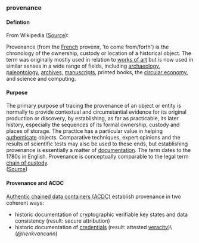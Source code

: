 ### provenance

<h4>Defintion</h4><p>From Wikipedia (<a href="https://en.wikipedia.org/wiki/Provenance">Source</a>):</p><p>Provenance (from the <a href="https://en.wikipedia.org/wiki/French_language">French</a> provenir, &#39;to come from/forth&#39;) is the chronology of the ownership, custody or location of a historical object. The term was originally mostly used in relation to <a href="https://en.wikipedia.org/wiki/Works_of_art">works of art</a> but is now used in similar senses in a wide range of fields, including <a href="https://en.wikipedia.org/wiki/Archaeology">archaeology</a>, <a href="https://en.wikipedia.org/wiki/Paleontology">paleontology</a>, <a href="https://en.wikipedia.org/wiki/Archive">archives</a>, <a href="https://en.wikipedia.org/wiki/Manuscript">manuscripts</a>, printed books, the <a href="https://en.wikipedia.org/wiki/Circular_economy">circular economy</a>, and science and computing.</p><h4>Purpose</h4><p>The primary purpose of tracing the provenance of an object or entity is normally to provide contextual and circumstantial evidence for its original production or discovery, by establishing, as far as practicable, its later history, especially the sequences of its formal ownership, custody and places of storage. The practice has a particular value in helping <a href="https://en.wikipedia.org/wiki/Authentication">authenticate</a> objects. Comparative techniques, expert opinions and the results of scientific tests may also be used to these ends, but establishing provenance is essentially a matter of <a href="https://en.wikipedia.org/wiki/Document">documentation</a>. The term dates to the 1780s in English. Provenance is conceptually comparable to the legal term <a href="https://en.wikipedia.org/wiki/Chain_of_custody">chain of custody</a>.<br>(<a href="https://en.wikipedia.org/wiki/Provenance">Source</a>)</p><h4>Provenance and ACDC</h4><p><a href="authentic-chained-data-container">Authentic chained data containers (ACDC)</a> establish provenance in two coherent ways:</p><ul><li>historic documentation of cryptographic verifiable key states and data consistency (result: secure attribution)</li><li>historic documentation of <a href="credential">credentials</a> (result: attested <a href="veracity">veracity</a>)\<br>(<em>@henkvancann</em>)</li></ul>